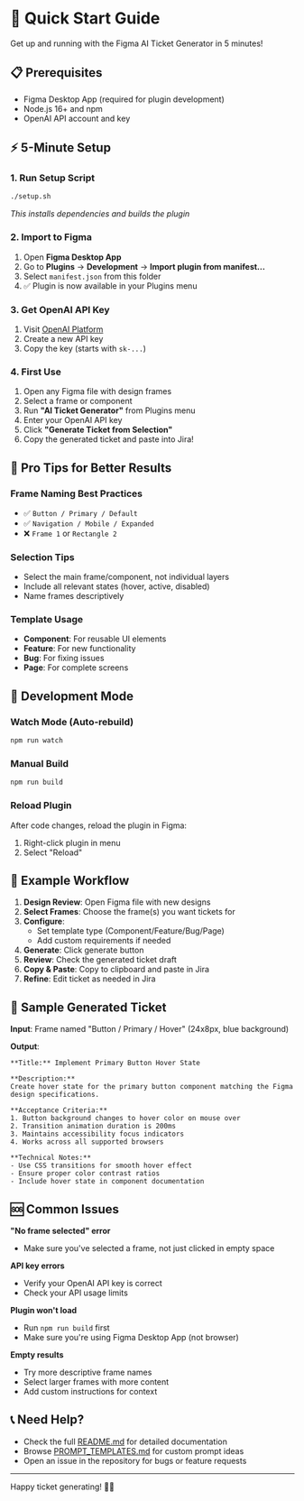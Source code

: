 # 🚀 Quick Start Guide

Get up and running with the Figma AI Ticket Generator in 5 minutes!

## 📋 Prerequisites

- Figma Desktop App (required for plugin development)
- Node.js 16+ and npm
- OpenAI API account and key

## ⚡ 5-Minute Setup

### 1. Run Setup Script
```bash
./setup.sh
```
*This installs dependencies and builds the plugin*

### 2. Import to Figma
1. Open **Figma Desktop App**
2. Go to **Plugins** → **Development** → **Import plugin from manifest...**
3. Select `manifest.json` from this folder
4. ✅ Plugin is now available in your Plugins menu

### 3. Get OpenAI API Key
1. Visit [OpenAI Platform](https://platform.openai.com/api-keys)
2. Create a new API key
3. Copy the key (starts with `sk-...`)

### 4. First Use
1. Open any Figma file with design frames
2. Select a frame or component
3. Run **"AI Ticket Generator"** from Plugins menu
4. Enter your OpenAI API key
5. Click **"Generate Ticket from Selection"**
6. Copy the generated ticket and paste into Jira!

## 🎯 Pro Tips for Better Results

### Frame Naming Best Practices
- ✅ `Button / Primary / Default`
- ✅ `Navigation / Mobile / Expanded`
- ❌ `Frame 1` or `Rectangle 2`

### Selection Tips
- Select the main frame/component, not individual layers
- Include all relevant states (hover, active, disabled)
- Name frames descriptively

### Template Usage
- **Component**: For reusable UI elements
- **Feature**: For new functionality
- **Bug**: For fixing issues
- **Page**: For complete screens

## 🔧 Development Mode

### Watch Mode (Auto-rebuild)
```bash
npm run watch
```

### Manual Build
```bash
npm run build
```

### Reload Plugin
After code changes, reload the plugin in Figma:
1. Right-click plugin in menu
2. Select "Reload"

## 📖 Example Workflow

1. **Design Review**: Open Figma file with new designs
2. **Select Frames**: Choose the frame(s) you want tickets for
3. **Configure**: 
   - Set template type (Component/Feature/Bug/Page)
   - Add custom requirements if needed
4. **Generate**: Click generate button
5. **Review**: Check the generated ticket draft
6. **Copy & Paste**: Copy to clipboard and paste in Jira
7. **Refine**: Edit ticket as needed in Jira

## 🎨 Sample Generated Ticket

**Input**: Frame named "Button / Primary / Hover" (24x8px, blue background)

**Output**:
```
**Title:** Implement Primary Button Hover State

**Description:**
Create hover state for the primary button component matching the Figma design specifications.

**Acceptance Criteria:**
1. Button background changes to hover color on mouse over
2. Transition animation duration is 200ms
3. Maintains accessibility focus indicators
4. Works across all supported browsers

**Technical Notes:**
- Use CSS transitions for smooth hover effect
- Ensure proper color contrast ratios
- Include hover state in component documentation
```

## 🆘 Common Issues

**"No frame selected" error**
- Make sure you've selected a frame, not just clicked in empty space

**API key errors**
- Verify your OpenAI API key is correct
- Check your API usage limits

**Plugin won't load**
- Run `npm run build` first
- Make sure you're using Figma Desktop App (not browser)

**Empty results**
- Try more descriptive frame names
- Select larger frames with more content
- Add custom instructions for context

## 📞 Need Help?

- Check the full [README.md](README.md) for detailed documentation
- Browse [PROMPT_TEMPLATES.md](PROMPT_TEMPLATES.md) for custom prompt ideas
- Open an issue in the repository for bugs or feature requests

---

Happy ticket generating! 🎫✨